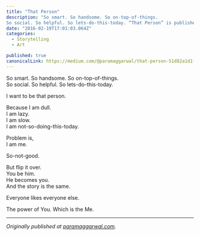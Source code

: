 ```yaml
---
title: "That Person"
description: "So smart. So handsome. So on-top-of-things.
So social. So helpful. So lets-do-this-today. “That Person” is published by Param Aggarwal"
date: "2016-02-19T17:01:03.064Z"
categories: 
  - Storytelling
  - Art

published: true
canonicalLink: https://medium.com/@paramaggarwal/that-person-51d82a1d1f13
---
```


So smart. So handsome. So on-top-of-things.  
So social. So helpful. So lets-do-this-today.

I want to be that person.

Because I am dull.  
I am lazy.  
I am slow.  
I am not-so-doing-this-today.

Problem is,  
I am me.

So-not-good.

But flip it over.  
You be him.  
He becomes you.  
And the story is the same.

Everyone likes everyone else.

The power of You. Which is the Me.

---

_Originally published at_ [_paramaggarwal.com_](http://paramaggarwal.com/post/49083914905/that-person)_._